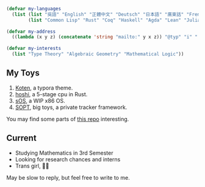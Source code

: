 ```lisp
(defvar my-languages
  (list (list "吳語" "English" "正體中文" "Deutsch" "日本語" "廣東話" "French")
        (list "Common Lisp" "Rust" "Coq" "Haskell" "Agda" "Lean" "Julia")))
        
(defvar my-address
  ((lambda (x y z) (concatenate 'string "mailto:" y x z)) "@typ" "i" ".moe"))
  
(defvar my-interests
  (list "Type Theory" "Algebraic Geometry" "Mathematical Logic"))
```

## My Toys
1. [Koten](https://github.com/Brethland/Koten), a typora theme.
2. [hoshi](https://github.com/Brethland/hoshi), a 5-stage cpu in Rust.
3. [sOS](https://github.com/Brethland/sOS), a WIP x86 OS.
4. [SOPT](https://github.com/NJUPT-NYR/SOPT), big toys, a private tracker framework.

You may find some parts of [this repo](https://github.com/Brethland/LEARNING-STUFF) interesting.

## Current
- Studying Mathematics in 3rd Semester
- Looking for research chances and interns
- Trans girl, 🏳️‍⚧️

May be slow to reply, but feel free to write to me.
